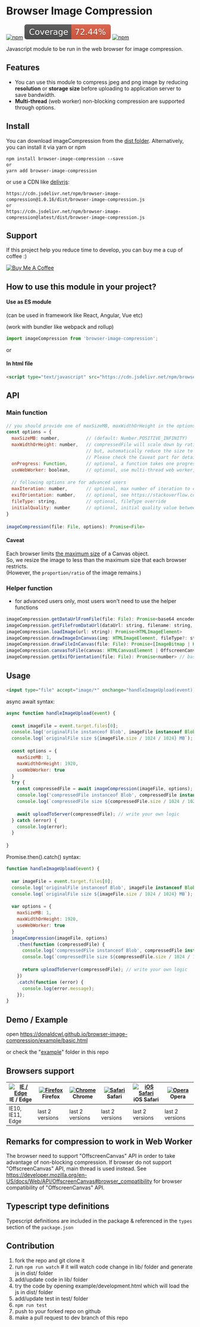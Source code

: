 # Browser Image Compression #
[![npm](https://img.shields.io/npm/v/browser-image-compression.svg)](https://www.npmjs.com/package/browser-image-compression)
[![npm](./coverage/badge.svg)](https://github.com/Donaldcwl/browser-image-compression)
[![npm](https://img.shields.io/npm/l/browser-image-compression.svg)](https://github.com/Donaldcwl/browser-image-compression)

Javascript module to be run in the web browser for image compression.

## Features ##
- You can use this module to compress jpeg and png image by reducing **resolution** or **storage size** before uploading to application server to save bandwidth.
- **Multi-thread** (web worker) non-blocking compression are supported through options.

## Install ##
You can download imageCompression from the [dist folder][dist]. Alternatively, you can install it via yarn or npm
```
npm install browser-image-compression --save
or
yarn add browser-image-compression
```
or use a CDN like [delivrjs]:
```
https://cdn.jsdelivr.net/npm/browser-image-compression@1.0.16/dist/browser-image-compression.js
or
https://cdn.jsdelivr.net/npm/browser-image-compression@latest/dist/browser-image-compression.js
```

## Support
If this project help you reduce time to develop, you can buy me a cup of coffee :)

<a href="https://www.buymeacoffee.com/donaldcwl" target="_blank"><img src="https://cdn.buymeacoffee.com/buttons/v2/default-red.png" alt="Buy Me A Coffee" height=60 width=217 ></a>

## How to use this module in your project? ##
#### Use as ES module ####

(can be used in framework like React, Angular, Vue etc)

(work with bundler like webpack and rollup)
```javascript
import imageCompression from 'browser-image-compression';
```

or

#### In html file ####
```html
<script type="text/javascript" src="https://cdn.jsdelivr.net/npm/browser-image-compression@1.0.16/dist/browser-image-compression.js"></script>
```

## API ##
### Main function ###
```javascript
// you should provide one of maxSizeMB, maxWidthOrHeight in the options
const options = { 
  maxSizeMB: number,          // (default: Number.POSITIVE_INFINITY)
  maxWidthOrHeight: number,   // compressedFile will scale down by ratio to a point that width or height is smaller than maxWidthOrHeight (default: undefined)
                              // but, automatically reduce the size to smaller than the maximum Canvas size supported by each browser.
                              // Please check the Caveat part for details.
  onProgress: Function,       // optional, a function takes one progress argument (percentage from 0 to 100) 
  useWebWorker: boolean,      // optional, use multi-thread web worker, fallback to run in main-thread (default: true)

  // following options are for advanced users
  maxIteration: number,       // optional, max number of iteration to compress the image (default: 10)
  exifOrientation: number,    // optional, see https://stackoverflow.com/a/32490603/10395024
  fileType: string,           // optional, fileType override
  initialQuality: number      // optional, initial quality value between 0 and 1 (default: 1)
}

imageCompression(file: File, options): Promise<File>
```

#### Caveat ####
Each browser limits [the maximum size](https://developer.mozilla.org/en-US/docs/Web/HTML/Element/canvas#maximum_canvas_size) of a Canvas object. <br/>
So, we resize the image to less than the maximum size that each browser restricts. <br/>
(However, the `proportion/ratio` of the image remains.)

### Helper function ###
- for advanced users only, most users won't need to use the helper functions
```javascript
imageCompression.getDataUrlFromFile(file: File): Promise<base64 encoded string>
imageCompression.getFilefromDataUrl(dataUrl: string, filename: string, lastModified?: number): Promise<File>
imageCompression.loadImage(url: string): Promise<HTMLImageElement>
imageCompression.drawImageInCanvas(img: HTMLImageElement, fileType?: string): HTMLCanvasElement | OffscreenCanvas
imageCompression.drawFileInCanvas(file: File): Promise<[ImageBitmap | HTMLImageElement, HTMLCanvasElement | OffscreenCanvas]>
imageCompression.canvasToFile(canvas: HTMLCanvasElement | OffscreenCanvas, fileType: string, fileName: string, fileLastModified: number, quality?: number): Promise<File>
imageCompression.getExifOrientation(file: File): Promise<number> // based on https://stackoverflow.com/a/32490603/10395024
```

## Usage ##
```html
<input type="file" accept="image/*" onchange="handleImageUpload(event);">
```
async await syntax:
```javascript
async function handleImageUpload(event) {

  const imageFile = event.target.files[0];
  console.log('originalFile instanceof Blob', imageFile instanceof Blob); // true
  console.log(`originalFile size ${imageFile.size / 1024 / 1024} MB`);

  const options = {
    maxSizeMB: 1,
    maxWidthOrHeight: 1920,
    useWebWorker: true
  }
  try {
    const compressedFile = await imageCompression(imageFile, options);
    console.log('compressedFile instanceof Blob', compressedFile instanceof Blob); // true
    console.log(`compressedFile size ${compressedFile.size / 1024 / 1024} MB`); // smaller than maxSizeMB

    await uploadToServer(compressedFile); // write your own logic
  } catch (error) {
    console.log(error);
  }

}
```
Promise.then().catch() syntax:
```javascript
function handleImageUpload(event) {

  var imageFile = event.target.files[0];
  console.log('originalFile instanceof Blob', imageFile instanceof Blob); // true
  console.log(`originalFile size ${imageFile.size / 1024 / 1024} MB`);

  var options = {
    maxSizeMB: 1,
    maxWidthOrHeight: 1920,
    useWebWorker: true
  }
  imageCompression(imageFile, options)
    .then(function (compressedFile) {
      console.log('compressedFile instanceof Blob', compressedFile instanceof Blob); // true
      console.log(`compressedFile size ${compressedFile.size / 1024 / 1024} MB`); // smaller than maxSizeMB

      return uploadToServer(compressedFile); // write your own logic
    })
    .catch(function (error) {
      console.log(error.message);
    });
}
```

## Demo / Example ##
open https://donaldcwl.github.io/browser-image-compression/example/basic.html

or check the "[example]" folder in this repo

## Browsers support

| [<img src="https://raw.githubusercontent.com/alrra/browser-logos/master/src/edge/edge_48x48.png" alt="IE / Edge" width="24px" height="24px" />](http://godban.github.io/browsers-support-badges/)<br/>IE / Edge | [<img src="https://raw.githubusercontent.com/alrra/browser-logos/master/src/firefox/firefox_48x48.png" alt="Firefox" width="24px" height="24px" />](http://godban.github.io/browsers-support-badges/)<br/>Firefox | [<img src="https://raw.githubusercontent.com/alrra/browser-logos/master/src/chrome/chrome_48x48.png" alt="Chrome" width="24px" height="24px" />](http://godban.github.io/browsers-support-badges/)<br/>Chrome | [<img src="https://raw.githubusercontent.com/alrra/browser-logos/master/src/safari/safari_48x48.png" alt="Safari" width="24px" height="24px" />](http://godban.github.io/browsers-support-badges/)<br/>Safari | [<img src="https://raw.githubusercontent.com/alrra/browser-logos/master/src/safari-ios/safari-ios_48x48.png" alt="iOS Safari" width="24px" height="24px" />](http://godban.github.io/browsers-support-badges/)<br/>iOS Safari | [<img src="https://raw.githubusercontent.com/alrra/browser-logos/master/src/opera/opera_48x48.png" alt="Opera" width="24px" height="24px" />](http://godban.github.io/browsers-support-badges/)<br/>Opera |
| --------- | --------- | --------- | --------- | --------- | --------- |
| IE10, IE11, Edge| last 2 versions| last 2 versions| last 2 versions| last 2 versions| last 2 versions

## Remarks for compression to work in Web Worker
The browser need to support "OffscreenCanvas" API in order to take advantage of non-blocking compression. If browser do not support "OffscreenCanvas" API, main thread is used instead. See https://developer.mozilla.org/en-US/docs/Web/API/OffscreenCanvas#browser_compatibility for browser compatibility of "OffscreenCanvas" API.

## Typescript type definitions ##
Typescript definitions are included in the package & referenced in the `types` section of the `package.json`

## Contribution ##
1. fork the repo and git clone it
2. run `npm run watch` # it will watch code change in lib/ folder and generate js in dist/ folder
3. add/update code in lib/ folder
4. try the code by opening example/development.html which will load the js in dist/ folder
5. add/update test in test/ folder
6. `npm run test`
7. push to your forked repo on github
8. make a pull request to dev branch of this repo

[dist]: https://github.com/Donaldcwl/browser-image-compression/tree/master/dist
[example]: https://github.com/Donaldcwl/browser-image-compression/tree/master/example
[delivrjs]: https://cdn.jsdelivr.net/
